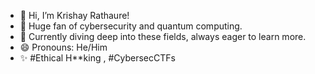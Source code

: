 - 👋 Hi, I’m Krishay Rathaure!
- 👀 Huge fan of cybersecurity and quantum computing.
- 🌱 Currently diving deep into these fields, always eager to learn more.
- 😄 Pronouns: He/Him
- ✨ #Ethical H**king , #CybersecCTFs

<!---
Quanmat/Quanmat is a ✨ special ✨ repository because its `README.md` (this file) appears on your GitHub profile.
You can click the Preview link to take a look at your changes.
--->
